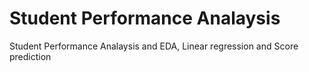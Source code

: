 # Student Performance Analaysis 
 Student Performance Analaysis and EDA, Linear regression and Score prediction
